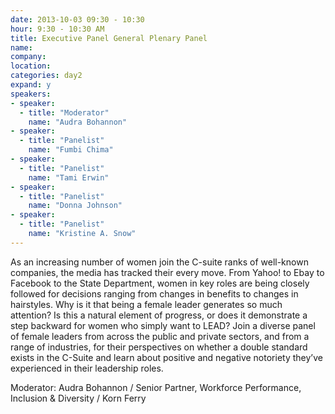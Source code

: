 ```yaml
---
date: 2013-10-03 09:30 - 10:30
hour: 9:30 - 10:30 AM
title: Executive Panel General Plenary Panel
name: 
company: 
location:
categories: day2
expand: y 
speakers:
- speaker:  
  - title: "Moderator"
    name: "Audra Bohannon"
- speaker:  
  - title: "Panelist"
    name: "Fumbi Chima"
- speaker:  
  - title: "Panelist"
    name: "Tami Erwin"
- speaker:  
  - title: "Panelist"
    name: "Donna Johnson"
- speaker:  
  - title: "Panelist"
    name: "Kristine A. Snow"
---
```

As an increasing number of women join the C-suite ranks of well-known companies,
the media has tracked their every move. From Yahoo! to Ebay to Facebook to the State
Department, women in key roles are being closely followed for decisions ranging from
changes in benefits to changes in hairstyles. Why is it that being a female leader
generates so much attention? Is this a natural element of progress, or does it
demonstrate a step backward for women who simply want to LEAD? Join a diverse
panel of female leaders from across the public and private sectors, and from a range of
industries, for their perspectives on whether a double standard exists in the C-Suite
and learn about positive and negative notoriety they’ve experienced in their leadership
roles.

Moderator: Audra Bohannon / Senior Partner, Workforce Performance, Inclusion &
Diversity / Korn Ferry